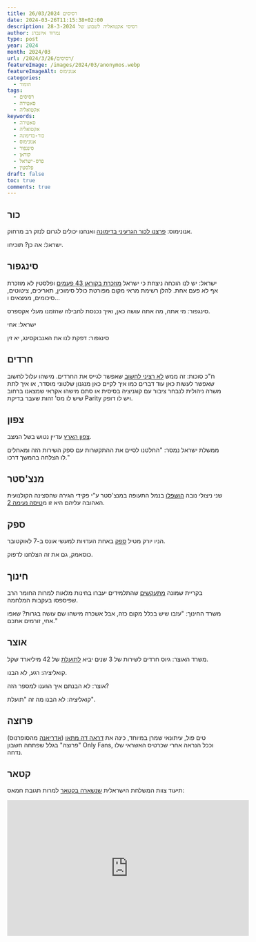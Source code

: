 ```yaml
---
title: רסיסים 26/03/2024
date: 2024-03-26T11:15:38+02:00
description: רסיסי אקטואליה לשבוע של 28-3-2024
author: נמרוד איזנברג
type: post
year: 2024
month: 2024/03
url: /2024/3/26/רסיסים/
featureImage: /images/2024/03/anonymos.webp
featureImageAlt: אנונימוס
categories:
  - הומור
tags:
  - רסיסים
  - סאטירה
  - אקטואליה
keywords:
  - סאטירה
  - אקטואליה
  - כור-בדימונה
  - אנונימוס
  - סינגפור
  - קוראן
  - פרס-ישראל
  - פלסטין
draft: false
toc: true
comments: true
---
```

## כור
אנונימוס: [פרצנו לכור הגרעיני בדימונה](https://www.ynet.co.il/digital/technews/article/h1q0ciu06) ואנחנו יכולים לגרום לנזק רב מרחוק.

ישראל: אה כן? תוכיחו.
## סינגפור
ישראל: יש לנו הוכחה ניצחת כי ישראל [מוזכרת בקוראן 43 פעמים](https://www.ynet.co.il/news/article/syohjyjy0) ופלסטין לא מוזכרת אף לא פעם אחת. להלן רשימת מראי מקום מפורטת כולל סימוכין, תאריכים, ציטוטים, סיכומים, ממצאים ו...

סינגפור: מי אתה, מה אתה עושה כאן, ואיך נכנסת לחבילה שהזמנו מעלי אקספרס.

ישראל: אחי

סינגפור: דפקת לנו את האנבוקסינג, יא זין
## חרדים
ח"כ סוכות: זה ממש [לא רציני לחשוב](https://www.ynet.co.il/news/article/bkxtbwxja) שאפשר לגייס את החרדים. מישהו עלול לחשוב שאפשר לעשות כאן עוד דברים כמו איך לקיים כאן מנגנון שלטוני מוסדר, או איך לתת משרה ניהולית לנבחר ציבור עם קוגניציה בסיסית או סתם מישהו אקראי שמצאנו ברחוב שיש לו מס' זהות שעבר בדיקת Parity ויש לו דופק.
## צפון
[צפון הארץ](https://www.ynet.co.il/news/article/b1461y006) עדיין נטוש בשל המצב.

ממשלת ישראל נמסר: "החלטנו לסיים את ההתקשרות עם ספק השירות הזה ומאחלים לו הצלחה בהמשך דרכו."
## מנצ'סטר
שני ניצולי נובה [הושפלו](https://www.ynet.co.il/news/article/rkygivkya) בנמל התעופה במנצ'סטר ע"י פקידי הגירה שהסצינה הקולנועית האהובה עליהם היא זו מ[טיסה נעימה 2](https://www.youtube.com/watch?v=FCkagYixpuc).
## ספק
הניו יורק מטיל [ספק](https://www.ynet.co.il/news/article/ryzodvj1r) באחת העדויות למעשי אונס ב-7 לאוקטובר.

כוסאמק, גם את זה הצלחנו לדפוק.
## חינוך
בקריית שמונה [מתעקשים](https://www.ynet.co.il/news/article/yokra13856314) שהתלמידים יעברו בחינות מלאות למרות החומר הרב שפיספסו בעקבות המלחמה.

משרד החינוך: "עזבו שיש בכלל מקום כזה, אבל אשכרה מישהו שם עושה בגרות? שאפו אחי, זורמים אתכם."
## אוצר
משרד האוצר: גיוס חרדים לשירות של 3 שנים יביא [לתועלת](https://www.ynet.co.il/economy/article/r1tz111ljr) של 42 מיליארד שקל.

קואליציה: רגע, לא הבנו.

אוצר: לא הבנתם איך הגענו למספר הזה?

קואליציה: לא הבנו מה זה "תועלת".
## פרוצה
טים פול, עיתונאי שמרן במיוחד, כינה את [דראה דה מתאו](https://pplus.ynet.co.il/richul/article/bye00kggja) ([אדריאנה](https://sopranos.fandom.com/wiki/Adriana_La_Cerva) מהסופרנוס) "פרוצה" בגלל שפתחה חשבון Only Fans, וככל הנראה אחרי שכרטיס האשראי שלו נדחה.
## קטאר
תיעוד צוות המשלחת הישראלית [שנשארה בקטאר](https://www.haaretz.co.il/news/politics/2024-03-26/ty-article/0000018e-7958-d8a5-addf-79fb71df0000) למרות תגובת חמאס:
<iframe width="560" height="315" src="https://www.youtube.com/embed/dCQCBmcPl2U?si=1hGxVtCpDqEC8XRu" title="YouTube video player" frameborder="0" allow="accelerometer; autoplay; clipboard-write; encrypted-media; gyroscope; picture-in-picture; web-share" referrerpolicy="strict-origin-when-cross-origin" allowfullscreen></iframe>
